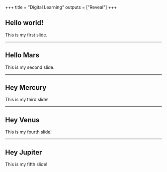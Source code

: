 +++
title = "Digital Learning"
outputs = ["Reveal"]
+++



## Hello world!

This is my first slide.

---

## Hello Mars

This is my second slide.

---
## Hey Mercury

This is my third slide!

--- 
## Hey Venus

This is my fourth slide!

---
## Hey Jupiter

This is my fifth slide!

<!-- ---
{{% section %}}

## Logical operators

{{% text %}}

---

## Video on Logical Operators

{{% video %}}

---

## Quiz on Logical Operators

{{% quiz %}}

---
## Short Question on Logical Operators

{{% shortanswer %}}

{{% /section %}} -->



